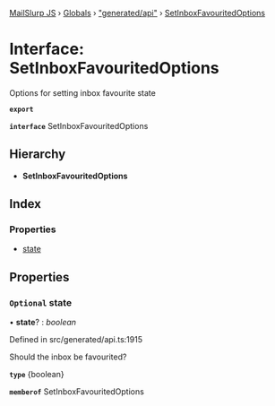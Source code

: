[MailSlurp JS](../README.md) › [Globals](../globals.md) › ["generated/api"](../modules/_generated_api_.md) › [SetInboxFavouritedOptions](_generated_api_.setinboxfavouritedoptions.md)

# Interface: SetInboxFavouritedOptions

Options for setting inbox favourite state

**`export`** 

**`interface`** SetInboxFavouritedOptions

## Hierarchy

* **SetInboxFavouritedOptions**

## Index

### Properties

* [state](_generated_api_.setinboxfavouritedoptions.md#optional-state)

## Properties

### `Optional` state

• **state**? : *boolean*

Defined in src/generated/api.ts:1915

Should the inbox be favourited?

**`type`** {boolean}

**`memberof`** SetInboxFavouritedOptions
